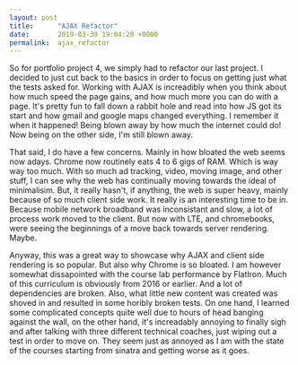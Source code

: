 ```yaml
---
layout: post
title:      "AJAX Refactor"
date:       2019-03-30 19:04:28 +0000
permalink:  ajax_refactor
---
```



So for portfolio project 4, we simply had to refactor our last project. I decided to just cut back to the basics in order to focus on getting just what the tests asked for. Working with AJAX is increadibly when you think about how much speed the page gains, and how much more you can do with a page. It's pretty fun to fall down a rabbit hole and read into how JS got its start and how gmail and google maps changed everything. I remember it when it happened! Being blown away by how much the internet could do! Now being on the other side, I'm still blown away.

That said, I do have a few concerns. Mainly in how bloated the web seems now adays. Chrome now routinely eats 4 to 6 gigs of RAM. Which is way way too much. With so much ad tracking, video, moving image, and other stuff, I can see why the web has continually moving towards the ideal of minimalisim. But, it really hasn't, if anything, the web is super heavy, mainly because of so much client side work. It really is an interesting time to be in. Because mobile network broadband was inconsistant and slow, a lot of process work moved to the client. But now with LTE, and chromebooks, were seeing the beginnings of a move back towards server rendering. Maybe. 

Anyway, this was a great way to showcase why AJAX and client side rendering is so popular. But also why Chrome is so bloated. I am however somewhat dissapointed with the course lab performance by FlatIron. Much of this curriculum is obviously from 2016 or earlier. And a lot of dependencies are broken. Also, what little new content was created was shoved in and resulted in some horibly broken tests. On one hand, I learned some complicated concepts quite well due to hours of head banging against the wall, on the other hand, it's increadably annoying to finally sigh and after talking with three different technical coaches, just wiping out a test in order to move on. They seem just as annoyed as I am with the state of the courses starting from sinatra and getting worse as it goes. 
